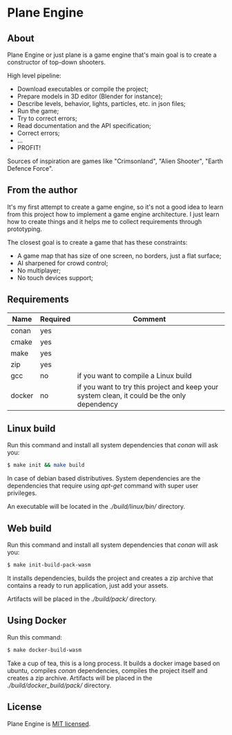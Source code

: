 # Plane Engine

## About

Plane Engine or just plane is a game engine that's
main goal is to create a constructor of top-down
shooters.

High level pipeline:

* Download executables or compile the project;
* Prepare models in 3D editor (Blender for
  instance);
* Describe levels, behavior, lights, particles,
  etc. in json files;
* Run the game;
* Try to correct errors;
* Read documentation and the API specification;
* Correct errors;
* ...
* PROFIT!

Sources of inspiration are games like
"Crimsonland", "Alien Shooter", "Earth Defence
Force".

## From the author

It's my first attempt to create a game engine, so
it's not a good idea to learn from this project
how to implement a game engine architecture. I
just learn how to create things and it helps me to
collect requirements through prototyping.

The closest goal is to create a game that has
these constraints:

* A game map that has size of one screen, no
  borders, just a flat surface;
* AI sharpened for crowd control;
* No multiplayer;
* No touch devices support;

## Requirements

| Name | Required | Comment |
| ---- | -------- | ------- |
| conan | yes | |
| cmake | yes | |
| make | yes | |
| zip | yes | |
| gcc | no | if you want to compile a Linux build |
| docker | no | if you want to try this project and keep your system clean, it could be the only dependency |


## Linux build

Run this command and install all system
dependencies that _conan_ will ask you:

```sh
$ make init && make build
```

In case of debian based distributives. System
dependencies are the dependencies that require
using _apt-get_ command with super user
privileges.

An executable will be located in the
_./build/linux/bin/_ directory.


## Web build

Run this command and install all system
dependencies that _conan_ will ask you:

```sh
$ make init-build-pack-wasm
```
It installs dependencies, builds the project and creates
a zip archive that contains a ready to run application,
just add your assets.

Artifacts will be placed in the _./build/pack/_ directory.


## Using Docker

Run this command:

```sh
$ make docker-build-wasm
```
Take a cup of tea, this is a long process. It
builds a docker image based on ubuntu, compiles
_conan_ dependencies, compiles the project itself
and creates a zip archive. Artifacts will be
placed in the _./build/docker_build/pack/_
directory.


## License

Plane Engine is [MIT licensed](./LICENSE).
